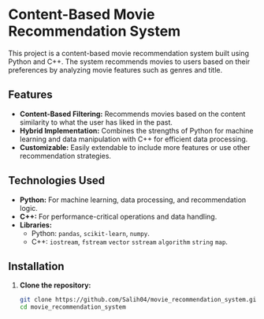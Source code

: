 # Content-Based Movie Recommendation System

This project is a content-based movie recommendation system built using Python and C++. The system recommends movies to users based on their preferences by analyzing movie features such as genres and title.

## Features

- **Content-Based Filtering:** Recommends movies based on the content similarity to what the user has liked in the past.
- **Hybrid Implementation:** Combines the strengths of Python for machine learning and data manipulation with C++ for efficient data processing.
- **Customizable:** Easily extendable to include more features or use other recommendation strategies.

## Technologies Used

- **Python:** For machine learning, data processing, and recommendation logic.
- **C++:** For performance-critical operations and data handling.
- **Libraries:** 
  - Python: `pandas`, `scikit-learn`, `numpy`.
  - C++: `iostream`, `fstream` `vector` `sstream` `algorithm` `string` `map`.

## Installation

1. **Clone the repository:**
   ```bash
   git clone https://github.com/Salih04/movie_recommendation_system.git
   cd movie_recommendation_system
